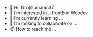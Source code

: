 - 👋 Hi, I’m @lumanm37
- 👀 I’m interested in ...frontEnd Webdev
- 🌱 I’m currently learning ...
- 💞️ I’m looking to collaborate on ...
- 📫 How to reach me ...

<!---
lumanm37/lumanm37 is a ✨ special ✨ repository because its `README.md` (this file) appears on your GitHub profile.
You can click the Preview link to take a look at your changes.
--->
